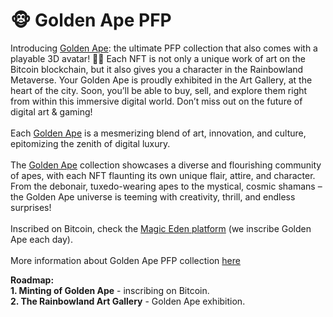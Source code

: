 # 🐵 Golden Ape PFP

Introducing [Golden Ape](https://magiceden.io/ordinals/marketplace/golden\_ape): the ultimate PFP collection that also comes with a playable 3D avatar! 🦧✨ Each NFT is not only a unique work of art on the Bitcoin blockchain, but it also gives you a character in the Rainbowland Metaverse. Your Golden Ape is proudly exhibited in the Art Gallery, at the heart of the city. Soon, you’ll be able to buy, sell, and explore them right from within this immersive digital world. Don’t miss out on the future of digital art & gaming! \
\
Each [Golden Ape](https://magiceden.io/ordinals/marketplace/golden\_ape) is a mesmerizing blend of art, innovation, and culture, epitomizing the zenith of digital luxury.\
\
The [Golden Ape](https://magiceden.io/ordinals/marketplace/golden\_ape) collection showcases a diverse and flourishing community of apes, with each NFT flaunting its own unique flair, attire, and character. From the debonair, tuxedo-wearing apes to the mystical, cosmic shamans – the Golden Ape universe is teeming with creativity, thrill, and endless surprises!\
\
Inscribed on Bitcoin, check the [Magic Eden platform](https://magiceden.io/ordinals/marketplace/golden\_ape) (we inscribe Golden Ape each day).\
\
More information about Golden Ape PFP collection [here](https://goldenape.rainbowland.org/)

**Roadmap:**\
**1. Minting of Golden Ape** - inscribing on Bitcoin.\
**2. The Rainbowland Art Gallery** - Golden Ape exhibition.

